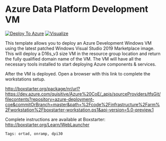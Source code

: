 # Azure Data Platform Development VM

[![Deploy To Azure](../../../../../md/articles/media/deploytoazure.svg?sanitize=true)](https://portal.azure.com/#create/Microsoft.Template/uri/https%3A%2F%2Fraw.githubusercontent.com%2FAzureArchitecture%2Fazure-deploy%2Fmaster%2Fcode%2Finfrastructure%2Farm%2Fworkstation%2Fdev-vm%2Fazuredeploy.json)
[![Visualize](../../../../../md/articles/media/visualizebutton.svg?sanitize=true)](http://armviz.io/#/?load=https%3A%2F%2Fraw.githubusercontent.com%2FAzureArchitecture%2Fazure-deploy%2Fmaster%2Fcode%2Finfrastructure%2Farm%2Fworkstation%2Fdev-vm%2Fazuredeploy.json)

This template allows you to deploy an Azure Development Windows VM using the latest patched Windows Visual Studio 2019 Marketplace image. This will deploy a D16s_v3 size VM in the resource group location and return the fully qualified domain name of the VM. The VM will have all the necessary tools installed to start deploying Azure components & services.

After the VM is deployed. Open a browser with this link to complete the workstations setup. 

http://boxstarter.org/package/nr/url?https://dev.azure.com/quisitive/Azure%20CoE/_apis/sourceProviders/tfsGit/filecontents?repository=azure-deployment-coe&commitOrBranch=master&path=%2Fcode%2Finfrastructure%2Farm%2Fworkstation%2Fboxstarter-workstation.ps1&api-version=5.0-preview.1

Complete instructions are available at Boxstarter: http://boxstarter.org/Learn/WebLauncher

`Tags: ortad, onramp, dpi30`